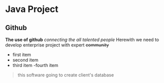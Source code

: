 # Java Project
## Github
**The use of github** 
*connecting the all talented people*
Herewith we need to develop enterprise project with expert ~~community~~
- first item
- second item
- third item
  -fourth item
  
> this software going to create client's database
